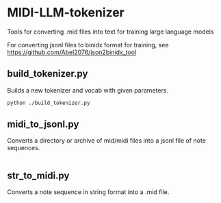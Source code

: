 # MIDI-LLM-tokenizer
Tools for converting .mid files into text for training large language models

For converting jsonl files to binidx format for training, see https://github.com/Abel2076/json2binidx_tool

## build_tokenizer.py
Builds a new tokenizer and vocab with given parameters.

```sh
python ./build_tokenizer.py
```

## midi_to_jsonl.py
Converts a directory or archive of mid/midi files into a jsonl file of note sequences.

```sh

```

## str_to_midi.py
Converts a note sequence in string format into a .mid file.

```sh

```
